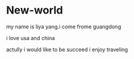 # New-world
my name is liya yang.i come frome guangdong

i love usa and china

actully i would like to be succeed
i enjoy traveling
